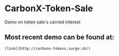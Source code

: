 # CarbonX-Token-Sale
Demo on token sale's carried interest
## Most recent demo can be found at:
`[link](http://carbonx-tokens.surge.sh/)`

